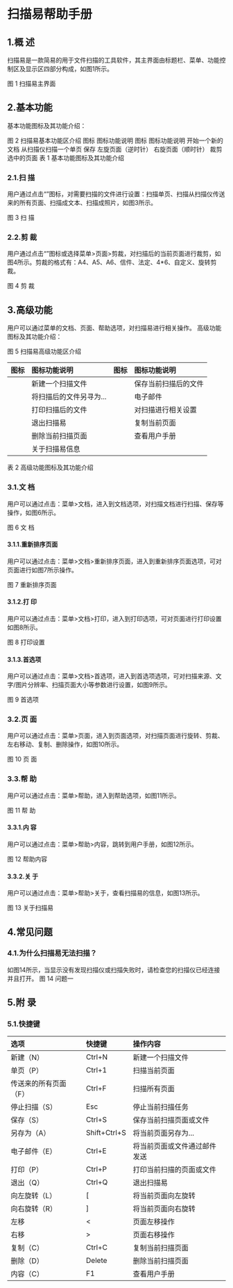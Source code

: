# 扫描易帮助手册

## 1.概 述
扫描易是一款简易的用于文件扫描的工具软件，其主界面由标题栏、菜单、功能控制区及显示区四部分构成，如图1所示。

图 1 扫描易主界面
## 2.基本功能
基本功能图标及其功能介绍：

图 2 扫描易基本功能区介绍
图标	图标功能说明	图标	图标功能说明
	开始一个新的文档		从扫描仪扫描一个单页
	保存		左旋页面（逆时针）
	右旋页面（顺时针）		裁剪选中的页面
表 1 基本功能图标及其功能介绍
### 2.1.扫 描
用户通过点击“”图标，对需要扫描的文件进行设置：扫描单页、扫描从扫描仪传送来的所有页面、扫描成文本、扫描成照片，如图3所示。

图 3 扫 描
### 2.2.剪 裁
用户通过点击“”图标或选择菜单>页面>剪裁，对扫描后的当前页面进行裁剪，如图4所示。剪裁的格式有：A4、A5、A6、信件、法定、4*6、自定义、旋转剪裁。

图 4 剪 裁
## 3.高级功能
用户可以通过菜单的文档、页面、帮助选项，对扫描易进行相关操作。
高级功能图标及其功能介绍：

图 5 扫描易高级功能区介绍

|图标|	图标功能说明	|图标|	图标功能说明
| :------------ | :------------ | :------------ | :------------ |
||	新建一个扫描文件	||	保存当前扫描后的文件
||	将扫描后的文件另寻为...||		电子邮件
||	打印扫描后的文件	||	对扫描进行相关设置
||	退出扫描易	||	复制当前页面
||	删除当前扫描页面	||	查看用户手册
||	关于扫描易信息	||||	
表 2 高级功能图标及其功能介绍
### 3.1.文 档
用户可以通过点击：菜单>文档，进入到文档选项，对扫描文档进行扫描、保存等操作，如图6所示。

图 6 文 档
#### 3.1.1.重新排序页面
用户可以通过点击：菜单>文档>重新排序页面，进入到重新排序页面选项，可对页面进行如图7所示操作。

图 7 重新排序页面
#### 3.1.2.打 印
用户可以通过点击：菜单>文档>打印，进入到打印选项，可对页面进行打印设置如图8所示。

图 8 打印设置
#### 3.1.3.首选项
用户可以通过点击：菜单>文档>首选项，进入到首选项选项，可对扫描来源、文字/图片分辨率、扫描页面大小等参数进行设置，如图9所示。

图 9 首选项
### 3.2.页 面
用户可以通过点击：菜单>页面，进入到页面选项，对扫描页面进行旋转、剪裁、左右移动、复制、删除操作，如图10所示。

图 10 页 面
### 3.3.帮 助
用户可以通过点击：菜单>帮助，进入到帮助选项，如图11所示。

图 11 帮 助
#### 3.3.1.内 容
用户可以通过点击：菜单>帮助>内容，跳转到用户手册，如图12所示。

图 12 帮助内容
#### 3.3.2.关 于
用户可以通过点击：菜单>帮助>关于，查看扫描易的信息，如图13所示。

图 13 关于扫描易
## 4.常见问题
### 4.1.为什么扫描易无法扫描？
如图14所示，当显示没有发现扫描仪或扫描失败时，请检查您的扫描仪已经连接并且打开。
图 14 问题一
## 5.附 录
### 5.1.快捷键
|选项	|快捷键|	操作内容
 |:------------ | :------------ | :------------ |
|新建（N）|	Ctrl+N|	新建一个扫描文件
|单页（P）|	Ctrl+1|	扫描当前页面
|传送来的所有页面（F）|	Ctrl+F|	扫描所有页面
|停止扫描（S）|	Esc	|停止当前扫描任务
|保存（S）|	Ctrl+S	|保存当前扫描页面或文件
|另存为（A）|	Shift+Ctrl+S	|将当前页面另存为...
|电子邮件（E）|	Ctrl+E	|将当前页面或文件通过邮件发送
|打印（P）|	Ctrl+P	|打印当前扫描的页面或文件
|退出（Q）|	Ctrl+Q	|退出扫描易
|向左旋转（L）|	[	|将当前页面向左旋转
|向右旋转（R）|	]	|将当前页面向右旋转
|左移	|<	|页面左移操作
|右移	|>	|页面右移操作
|复制（C）|	Ctrl+C	|复制当前扫描页面
|删除（D）|	Delete	|删除当前扫描页面
|内容（C）|	F1	|查看用户手册
